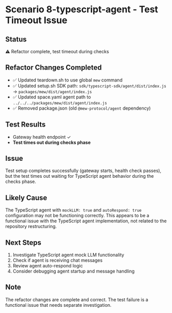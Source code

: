 # Scenario 8-typescript-agent - Test Timeout Issue

## Status
⚠️ Refactor complete, test timeout during checks

## Refactor Changes Completed
- ✅ Updated teardown.sh to use global `mew` command
- ✅ Updated setup.sh SDK path: `sdk/typescript-sdk/agent/dist/index.js` → `packages/mew/dist/agent/index.js`
- ✅ Updated space.yaml agent path to `../../../packages/mew/dist/agent/index.js`
- ✅ Removed package.json (old `@mew-protocol/agent` dependency)

## Test Results
- Gateway health endpoint ✓
- **Test times out during checks phase**

## Issue
Test setup completes successfully (gateway starts, health check passes), but the test times out waiting for TypeScript agent behavior during the checks phase.

## Likely Cause
The TypeScript agent with `mockLLM: true` and `autoRespond: true` configuration may not be functioning correctly. This appears to be a functional issue with the TypeScript agent implementation, not related to the repository restructuring.

## Next Steps
1. Investigate TypeScript agent mock LLM functionality
2. Check if agent is receiving chat messages
3. Review agent auto-respond logic
4. Consider debugging agent startup and message handling

## Note
The refactor changes are complete and correct. The test failure is a functional issue that needs separate investigation.
